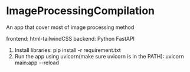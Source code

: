 # ImageProcessingCompilation
An app that cover most of image processing method

frontend: html-tailwindCSS
backend: Python FastAPI

1. Install libraries:
   pip install -r requirement.txt
2. Run the app using uvicorn(make sure uvicorn is in the PATH):
   uvicorn main:app --reload
